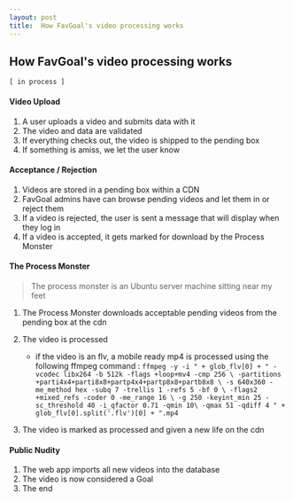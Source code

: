 ```yaml
---
layout: post
title:  How FavGoal's video processing works
---
```



## How FavGoal's video processing works
` [ in process ] `


#### Video Upload
1. A user uploads a video and submits data with it
2. The video and data are validated
3. If everything checks out, the video is shipped to the pending box
4. If something is amiss, we let the user know


#### Acceptance / Rejection
1. Videos are stored in a pending box within a CDN
2. FavGoal admins have can browse pending videos and let them in or reject them
3. If a video is rejected, the user is sent a message that will display when they log in
4. If a video is accepted, it gets marked for download by the Process Monster


#### The Process Monster
> The process monster is an Ubuntu server machine sitting near my feet
1. The Process Monster downloads acceptable pending videos from the pending box at the cdn
2. The video is processed
	+ if the video is an flv, a mobile ready mp4 is processed using the following ffmpeg command :
	    ` ffmpeg -y -i " + glob_flv[0] + " -vcodec libx264 -b 512k -flags +loop+mv4 -cmp 256 \
        	   -partitions +parti4x4+parti8x8+partp4x4+partp8x8+partb8x8 \
        	   -s 640x360 -me_method hex -subq 7 -trellis 1 -refs 5 -bf 0 \
         	   -flags2 +mixed_refs -coder 0 -me_range 16 \
              -g 250 -keyint_min 25 -sc_threshold 40 -i_qfactor 0.71 -qmin 10\
         	   -qmax 51 -qdiff 4 " + glob_flv[0].split('.flv')[0] + ".mp4 `
        
3. The video is marked as processed and given a new life on the cdn


#### Public Nudity
1. The web app imports all new videos into the database
2. The video is now considered a Goal
3. The end









